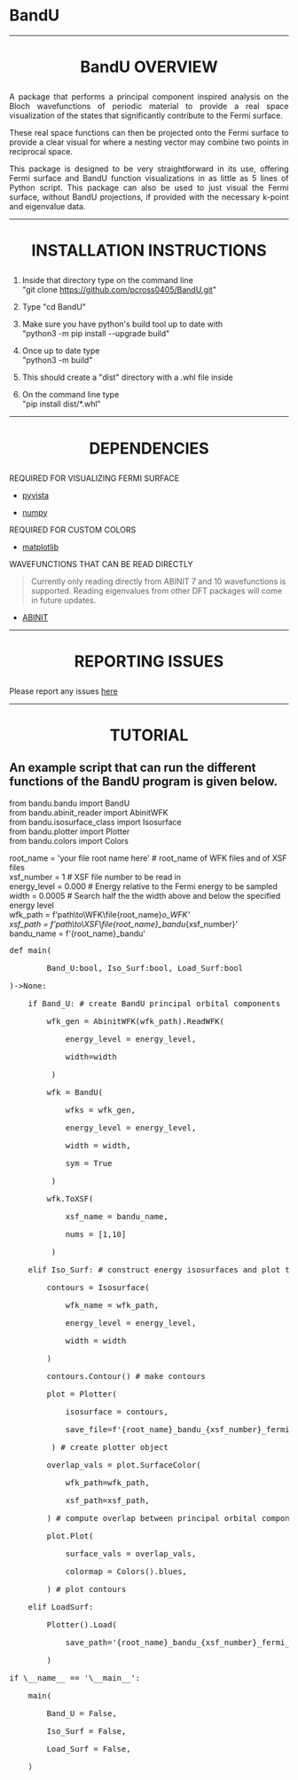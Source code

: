 # BandU
------------------------------------------------------------------------------------------------------- 
<h1><p align="center">BandU OVERVIEW</p></h1>

<p align="justify">A package that performs a principal component inspired analysis on the Bloch wavefunctions of 
periodic material to provide a real space visualization of the states that significantly contribute to the Fermi surface.
</p>

<p align="justify">These real space functions can then be projected onto the Fermi surface to provide a clear visual
for where a nesting vector may combine two points in reciprocal space.</p>

<p align="justify">This package is designed to be very straightforward in its use, offering Fermi surface and BandU function 
visualizations in as little as 5 lines of Python script. This package can also be used to just visual the Fermi surface, without 
BandU projections, if provided with the necessary k-point and eigenvalue data.</p>

-------------------------------------------------------------------------------------------------------  
<h1><p align="center">INSTALLATION INSTRUCTIONS</p></h1>

1) Inside that directory type on the command line  
   "git clone https://github.com/pcross0405/BandU.git"

2) Type "cd BandU"

3) Make sure you have python's build tool up to date with  
   "python3 -m pip install --upgrade build"

4) Once up to date type  
   "python3 -m build"

5) This should create a "dist" directory with a .whl file inside

6) On the command line type  
   "pip install dist/*.whl" 
   
-------------------------------------------------------------------------------------------------------  
<h1><p align="center">DEPENDENCIES</p></h1>

REQUIRED FOR VISUALIZING FERMI SURFACE

   - [pyvista](https://pyvista.org/)

   - [numpy](https://numpy.org/)

REQUIRED FOR CUSTOM COLORS

   - [matplotlib](https://matplotlib.org/)

WAVEFUNCTIONS THAT CAN BE READ DIRECTLY

> Currently only reading directly from ABINIT 7 and 10 wavefunctions is supported.
> Reading eigenvalues from other DFT packages will come in future updates.

   - [ABINIT](https://abinit.github.io/abinit_web/)

---------------------------------------------------------------------------------------------------------  
<h1><p align="center">REPORTING ISSUES</p></h1>

Please report any issues [here](https://github.com/pcross0405/BandU/issues)  

-------------------------------------------------------------------------------------------------------------------------  
<h1><p align="center">TUTORIAL</p></h1>

An example script that can run the different functions of the BandU program is given below.
-------------------------------------------------------------------------------------------
from bandu.bandu import BandU<br />
from bandu.abinit_reader import AbinitWFK<br />
from bandu.isosurface_class import Isosurface<br />
from bandu.plotter import Plotter<br />
from bandu.colors import Colors<br />

root_name = 'your file root name here' # root_name of WFK files and of XSF files<br />
xsf_number = 1 # XSF file number to be read in<br />
energy_level = 0.000 # Energy relative to the Fermi energy to be sampled<br />
width = 0.0005 # Search half the the width above and below the specified energy level<br />
wfk_path = f'path\to\WFK\file\{root_name}_o_WFK'<br />
xsf_path = f'path\to\XSF\file\{root_name}\_bandu_{xsf_number}'<br />
bandu_name = f'{root_name}_bandu'<br />

<pre>
def main(<br />
        Band_U:bool, Iso_Surf:bool, Load_Surf:bool<br />
)->None:<br />
    if Band_U: # create BandU principal orbital components<br />
        wfk_gen = AbinitWFK(wfk_path).ReadWFK(<br />
            energy_level = energy_level,<br />
            width=width<br />
         )<br />
        wfk = BandU(<br />
            wfks = wfk_gen,<br />
            energy_level = energy_level,<br />
            width = width,<br />
            sym = True<br />
         )<br />
        wfk.ToXSF(<br />
            xsf_name = bandu_name,<br />
            nums = [1,10]<br />
         )<br />
    elif Iso_Surf: # construct energy isosurfaces and plot them<br />
        contours = Isosurface(<br />
            wfk_name = wfk_path,<br />
            energy_level = energy_level,<br />
            width = width<br />
        )<br />
        contours.Contour() # make contours<br />
        plot = Plotter(<br />
            isosurface = contours,<br />
            save_file=f'{root_name}_bandu_{xsf_number}_fermi_surf.pkl'<br />
         ) # create plotter object<br />
        overlap_vals = plot.SurfaceColor(<br />
            wfk_path=wfk_path,<br />
            xsf_path=xsf_path,<br />
        ) # compute overlap between principal orbital component and states in Brillouin Zone<br />
        plot.Plot(<br />
            surface_vals = overlap_vals,<br />
            colormap = Colors().blues,<br />
        ) # plot contours<br />
    elif LoadSurf:<br />
        Plotter().Load(<br />
            save_path='{root_name}_bandu_{xsf_number}_fermi_surf.pkl',<br />
        )<br />
if \__name__ == '\__main__':<br />
    main(<br />
        Band_U = False,<br />
        Iso_Surf = False,<br />
        Load_Surf = False,<br />
    )<br />
<pre>